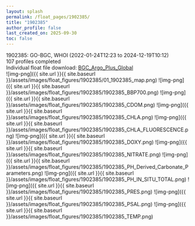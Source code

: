 ```yaml
---
layout: splash
permalink: /float_pages/1902385/
title: "1902385"
author_profile: false
last_created_on: 2025-09-30
toc: false
---
```

 
1902385: GO-BGC, WHOI (2022-01-24T12:23 to 2024-12-19T10:12)\
107 profiles completed\
Individual float file download: [BGC_Argo_Plus_Global](https://ftp.soest.hawaii.edu/bgc_argo_plus/Individual_Floats/outliers_removed/1902385_Sprof_processed.nc)\
![img-png]({{ site.url }}{{ site.baseurl }}/assets/images/float_figures/1902385/01_1902385_map.png)
![img-png]({{ site.url }}{{ site.baseurl }}/assets/images/float_figures/1902385/1902385_BBP700.png)
![img-png]({{ site.url }}{{ site.baseurl }}/assets/images/float_figures/1902385/1902385_CDOM.png)
![img-png]({{ site.url }}{{ site.baseurl }}/assets/images/float_figures/1902385/1902385_CHLA.png)
![img-png]({{ site.url }}{{ site.baseurl }}/assets/images/float_figures/1902385/1902385_CHLA_FLUORESCENCE.png)
![img-png]({{ site.url }}{{ site.baseurl }}/assets/images/float_figures/1902385/1902385_DOXY.png)
![img-png]({{ site.url }}{{ site.baseurl }}/assets/images/float_figures/1902385/1902385_NITRATE.png)
![img-png]({{ site.url }}{{ site.baseurl }}/assets/images/float_figures/1902385/1902385_PH_Derived_Carbonate_Parameters.png)
![img-png]({{ site.url }}{{ site.baseurl }}/assets/images/float_figures/1902385/1902385_PH_IN_SITU_TOTAL.png)
![img-png]({{ site.url }}{{ site.baseurl }}/assets/images/float_figures/1902385/1902385_PRES.png)
![img-png]({{ site.url }}{{ site.baseurl }}/assets/images/float_figures/1902385/1902385_PSAL.png)
![img-png]({{ site.url }}{{ site.baseurl }}/assets/images/float_figures/1902385/1902385_TEMP.png)
